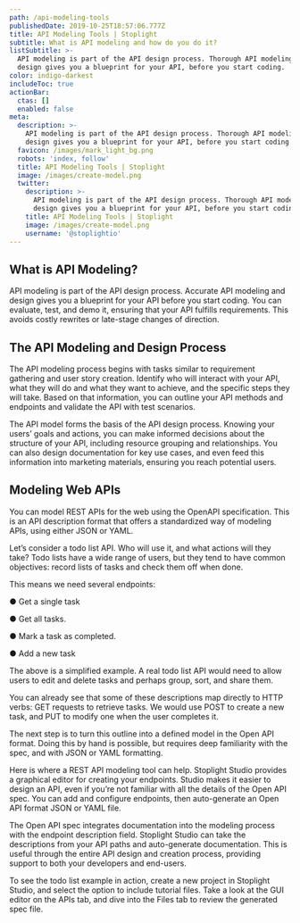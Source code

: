 ```yaml
---
path: /api-modeling-tools
publishedDate: 2019-10-25T18:57:06.777Z
title: API Modeling Tools | Stoplight
subtitle: What is API modeling and how do you do it?
listSubtitle: >-
  API modeling is part of the API design process. Thorough API modeling and
  design gives you a blueprint for your API, before you start coding.
color: indigo-darkest
includeToc: true
actionBar:
  ctas: []
  enabled: false
meta:
  description: >-
    API modeling is part of the API design process. Thorough API modeling and
    design gives you a blueprint for your API, before you start coding.
  favicon: /images/mark_light_bg.png
  robots: 'index, follow'
  title: API Modeling Tools | Stoplight
  image: /images/create-model.png
  twitter:
    description: >-
      API modeling is part of the API design process. Thorough API modeling and
      design gives you a blueprint for your API, before you start coding.
    title: API Modeling Tools | Stoplight
    image: /images/create-model.png
    username: '@stoplightio'
---
```

## What is API Modeling?

API modeling is part of the API design process. Accurate API modeling and design gives you a blueprint for your API before you start coding. You can evaluate, test, and demo it, ensuring that your API fulfills requirements. This avoids costly rewrites or late-stage changes of direction.

## The API Modeling and Design Process

The API modeling process begins with tasks similar to requirement gathering and user story creation. Identify who will interact with your API, what they will do and what they want to achieve, and the specific steps they will take. Based on that information, you can outline your API methods and endpoints and validate the API with test scenarios.

The API model forms the basis of the API design process. Knowing your users’ goals and actions, you can make informed decisions about the structure of your API, including resource grouping and relationships. You can also design documentation for key use cases, and even feed this information into marketing materials, ensuring you reach potential users.

## Modeling Web APIs

You can model REST APIs for the web using the OpenAPI specification. This is an API description format that offers a standardized way of modeling APIs, using either JSON or YAML. 

Let’s consider a todo list API. Who will use it, and what actions will they take? Todo lists have a wide range of users, but they tend to have common objectives: record lists of tasks and check them off when done. 

This means we need several endpoints:

●    Get a single task

●    Get all tasks.

●    Mark a task as completed.

●    Add a new task

The above is a simplified example. A real todo list API would need to allow users to edit and delete tasks and perhaps group, sort, and share them.

You can already see that some of these descriptions map directly to HTTP verbs: GET requests to retrieve tasks. We would use POST to create a new task, and PUT to modify one when the user completes it.

The next step is to turn this outline into a defined model in the Open API format. Doing this by hand is possible, but requires deep familiarity with the spec, and with JSON or YAML formatting.

Here is where a REST API modeling tool can help. Stoplight Studio provides a graphical editor for creating your endpoints. Studio makes it easier to design an API, even if you’re not familiar with all the details of the Open API spec. You can add and configure endpoints, then auto-generate an Open API format JSON or YAML file. 

The Open API spec integrates documentation into the modeling process with the endpoint description field. Stoplight Studio can take the descriptions from your API paths and auto-generate documentation. This is useful through the entire API design and creation process, providing support to both your developers and end-users.

To see the todo list example in action, create a new project in Stoplight Studio, and select the option to include tutorial files. Take a look at the GUI editor on the APIs tab, and dive into the Files tab to review the generated spec file.
